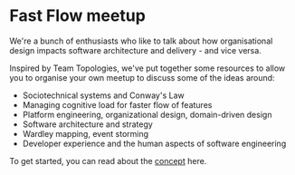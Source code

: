 # Fast Flow meetup

We're a bunch of enthusiasts who like to talk about how organisational design impacts software architecture and delivery - and vice versa.

Inspired by Team Topologies, we've put together some resources to allow you to organise your own meetup to discuss some of the ideas around:

* Sociotechnical systems and Conway's Law
* Managing cognitive load for faster flow of features
* Platform engineering, organizational design, domain-driven design
* Software architecture and strategy
* Wardley mapping, event storming
* Developer experience and the human aspects of software engineering

To get started, you can read about the [concept](concept.md) here.
